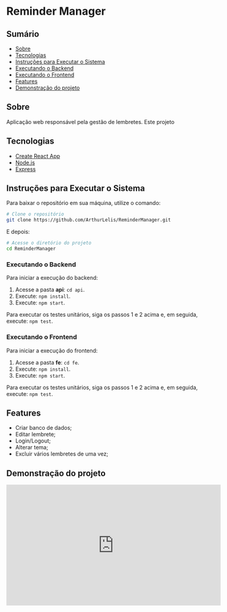 # Reminder Manager

## Sumário

- [Sobre](#sobre)
- [Tecnologias](#tecnologias)
- [Instruções para Executar o Sistema](#instruções-para-executar-o-sistema)
- [Executando o Backend](#executando-o-backend)
- [Executando o Frontend](#executando-o-frontend)
- [Features](#Features)
- [Demonstração do projeto](#demonstração-do-projeto)

## Sobre

Aplicação web responsável pela gestão de lembretes. Este projeto

## Tecnologias

- [Create React App](https://create-react-app.dev/)
- [Node.js](https://nodejs.org/)
- [Express](https://expressjs.com/)

## Instruções para Executar o Sistema

Para baixar o repositório em sua máquina, utilize o comando:

```bash
# Clone o repositório
git clone https://github.com/ArthurLelis/ReminderManager.git
```

E depois:

```bash
# Acesse o diretório do projeto
cd ReminderManager
```

### Executando o Backend

Para iniciar a execução do backend:

1.  Acesse a pasta **api**: `cd api`.
2.  Execute: `npm install`.
3.  Execute: `npm start`.

Para executar os testes unitários, siga os passos 1 e 2 acima e, em seguida, execute: `npm test`.

### Executando o Frontend

Para iniciar a execução do frontend:

1.  Acesse a pasta **fe**: `cd fe`.
2.  Execute: `npm install`.
3.  Execute: `npm start`.

Para executar os testes unitários, siga os passos 1 e 2 acima e, em seguida, execute: `npm test`.

## Features
- Criar banco de dados;
- Editar lembrete;
- Login/Logout;
- Alterar tema;
- Excluir vários lembretes de uma vez;

## Demonstração do projeto

<iframe width="560" height="315" src="https://www.youtube.com/embed/L1kKDZL6ky4?si=HWu7i8dHiDIto_wv" title="YouTube video player" frameborder="0" allow="accelerometer; autoplay; clipboard-write; encrypted-media; gyroscope; picture-in-picture; web-share" referrerpolicy="strict-origin-when-cross-origin" allowfullscreen></iframe>
